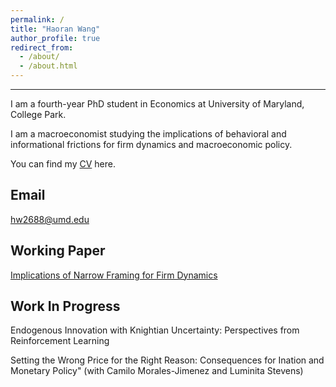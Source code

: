 ```yaml
---
permalink: /
title: "Haoran Wang"
author_profile: true
redirect_from: 
  - /about/
  - /about.html
---
```


-----------

I am a fourth-year PhD student in Economics at University of Maryland, College Park. 

I am a macroeconomist studying the implications of behavioral and informational frictions for firm dynamics and macroeconomic policy. 

You can find my [CV](files/Haoran_Wang_CV_June_2025.pdf) here.


Email
------
[hw2688@umd.edu](hw2688@umd.edu)

Working Paper
-------------
[Implications of Narrow Framing for Firm Dynamics](files/NF_draft_July_2025.pdf) 


Work In Progress
----------------

Endogenous Innovation with Knightian Uncertainty: Perspectives from Reinforcement Learning

Setting the Wrong Price for the Right Reason: Consequences for Ination and Monetary Policy" (with Camilo Morales-Jimenez and Luminita Stevens)
